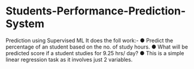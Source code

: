 # Students-Performance-Prediction-System
Prediction using Supervised ML
It does the foll work:-
● Predict the percentage of an student based on the no. of study hours.
● What will be predicted score if a student studies for 9.25 hrs/ day? 
● This is a simple linear regression task as it involves just 2 variables.

